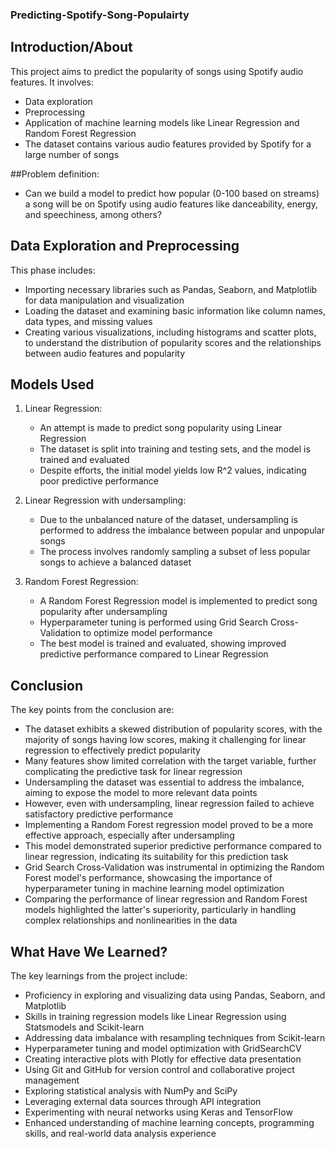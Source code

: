 ### Predicting-Spotify-Song-Populairty
## Introduction/About
This project aims to predict the popularity of songs using Spotify audio features. It involves:

- Data exploration
- Preprocessing
- Application of machine learning models like Linear Regression and Random Forest Regression
- The dataset contains various audio features provided by Spotify for a large number of songs

##Problem definition:
- Can we build a model to predict how popular (0-100 based on streams) a song will be on Spotify using audio features like danceability, energy, and speechiness, among others?

## Data Exploration and Preprocessing
This phase includes:

- Importing necessary libraries such as Pandas, Seaborn, and Matplotlib for data manipulation and visualization
- Loading the dataset and examining basic information like column names, data types, and missing values
- Creating various visualizations, including histograms and scatter plots, to understand the distribution of popularity scores and the relationships between audio features and popularity

## Models Used
1. Linear Regression:
   - An attempt is made to predict song popularity using Linear Regression
   - The dataset is split into training and testing sets, and the model is trained and evaluated
   - Despite efforts, the initial model yields low R^2 values, indicating poor predictive performance

2. Linear Regression with undersampling:
   - Due to the unbalanced nature of the dataset, undersampling is performed to address the imbalance between popular and unpopular songs
   - The process involves randomly sampling a subset of less popular songs to achieve a balanced dataset

3. Random Forest Regression:
   - A Random Forest Regression model is implemented to predict song popularity after undersampling
   - Hyperparameter tuning is performed using Grid Search Cross-Validation to optimize model performance
   - The best model is trained and evaluated, showing improved predictive performance compared to Linear Regression

## Conclusion
The key points from the conclusion are:

- The dataset exhibits a skewed distribution of popularity scores, with the majority of songs having low scores, making it challenging for linear regression to effectively predict popularity
- Many features show limited correlation with the target variable, further complicating the predictive task for linear regression
- Undersampling the dataset was essential to address the imbalance, aiming to expose the model to more relevant data points
- However, even with undersampling, linear regression failed to achieve satisfactory predictive performance
- Implementing a Random Forest regression model proved to be a more effective approach, especially after undersampling
- This model demonstrated superior predictive performance compared to linear regression, indicating its suitability for this prediction task
- Grid Search Cross-Validation was instrumental in optimizing the Random Forest model's performance, showcasing the importance of hyperparameter tuning in machine learning model optimization
- Comparing the performance of linear regression and Random Forest models highlighted the latter's superiority, particularly in handling complex relationships and nonlinearities in the data

## What Have We Learned?
The key learnings from the project include:

- Proficiency in exploring and visualizing data using Pandas, Seaborn, and Matplotlib
- Skills in training regression models like Linear Regression using Statsmodels and Scikit-learn
- Addressing data imbalance with resampling techniques from Scikit-learn
- Hyperparameter tuning and model optimization with GridSearchCV
- Creating interactive plots with Plotly for effective data presentation
- Using Git and GitHub for version control and collaborative project management
- Exploring statistical analysis with NumPy and SciPy
- Leveraging external data sources through API integration
- Experimenting with neural networks using Keras and TensorFlow
- Enhanced understanding of machine learning concepts, programming skills, and real-world data analysis experience
